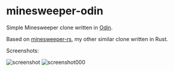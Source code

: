 # minesweeper-odin
Simple Minesweeper clone written in [Odin](https://odin-lang.org/).

Based on [minesweeper-rs](https://github.com/Ephememory/minesweeper-rs), my other similar clone written in Rust.

Screenshots:

![screenshot](https://user-images.githubusercontent.com/66768086/227817228-2f9af36f-c929-43c1-b926-d0855454d513.png)
![screenshot000](https://user-images.githubusercontent.com/66768086/227817171-f3217aef-8344-4f92-8127-3e3d9478ab40.png)
